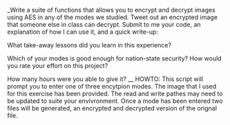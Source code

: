_Write a suite of functions that allows you to encrypt and decrypt images using AES in any of the modes we studied.  Tweet out an encrypted image that someone else in class can decrypt.  Submit to me your code, an explanation of how I can use it, and a quick write-up:
 
What take-away lessons did you learn in this experience?
 
Which of your modes is good enough for nation-state security?
How would you rate your effort on this project?
  
How many hours were you able to give it?
__
HOWTO:
This script will prompt you to enter one of three encytpion modes.
The image that I used for this exercise has been provided.
The read and write pathes may need to be updated to suite your envivronment.
Once a mode has been entered two files will be generated, an encrypted and decrypted version of the orignal file.
